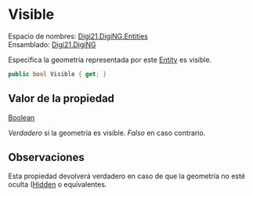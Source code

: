 # Visible

Espacio de nombres: [Digi21.DigiNG.Entities](/digi3d-net/programacion/.net/referencia/digi21.diging/digi21.diging.entities/) \
Ensamblado: [Digi21.DigiNG](/digi3d-net/programacion/.net/referencia/digi21.diging.plugin/digi21.diging/)​‌

Especifica la geometría representada por este [Entity](/digi3d-net/programacion/.net/referencia/digi21.diging/digi21.diging.entities/clases/entity/) es visible.

```csharp
public bool Visible { get; }‌
```

## Valor de la propiedad <a href="#valor-de-la-propiedad" id="valor-de-la-propiedad"></a>

‌​[Boolean](https://docs.microsoft.com/en-us/dotnet/api/system.boolean?view=net-5.0)​‌

_Verdadero_ si la geometría es visible. _Falso_ en caso contrario.‌

## Observaciones <a href="#observaciones" id="observaciones"></a>

‌Esta propiedad devolverá verdadero en caso de que la geometría no esté oculta ([Hidden](/digi3d-net/programacion/.net/referencia/digi21.diging/digi21.diging.entities/clases/entity/propiedades/hidden.md) o equivalentes.
